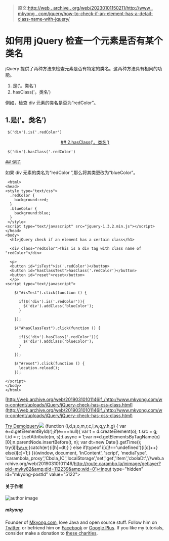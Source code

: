 > 原文:[http://web . archive . org/web/20230101150211/http://www . mkyong . com/jquery/how-to-check-if-an-element-has-a-detail-class-name-with-jquery/](http://web.archive.org/web/20230101150211/http://www.mkyong.com/jquery/how-to-check-if-an-element-has-a-certain-class-name-with-jquery/)

# 如何用 jQuery 检查一个元素是否有某个类名

jQuery 提供了两种方法来检查元素是否有特定的类名。这两种方法具有相同的功能。

1.  是('。类名’)
2.  hasClass('。类名’)

例如，检查 div 元素的类名是否为“redColor”。

## 1.是('。类名’)

```
 $('div').is('.redColor') 
```

 <ins class="adsbygoogle" style="display:block; text-align:center;" data-ad-format="fluid" data-ad-layout="in-article" data-ad-client="ca-pub-2836379775501347" data-ad-slot="6894224149">## 2.hasClass('。类名’)

```
 $('div').hasClass('.redColor') 
```

 <ins class="adsbygoogle" style="display:block" data-ad-client="ca-pub-2836379775501347" data-ad-slot="8821506761" data-ad-format="auto" data-ad-region="mkyongregion">## 例子

如果 div 元素的类名为“redColor ”,那么将其类更改为“blueColor”。

```
 <html>
<head>
<style type="text/css">
  .redColor { 
  	background:red;
  }
  .blueColor { 
  	background:blue;
  }
 </style>
<script type="text/javascript" src="jquery-1.3.2.min.js"></script>
</head>
<body>
  <h1>jQuery check if an element has a certain class</h1>

  <div class="redColor">This is a div tag with class name of "redColor"</div>

  <p>
  <button id="isTest">is('.redColor')</button>
  <button id="hasClassTest">hasClass('.redColor')</button>
  <button id="reset">reset</button>
  </p>
<script type="text/javascript">

    $("#isTest").click(function () {

	  if($('div').is('.redColor')){
	  	$('div').addClass('blueColor');
	  }

    });

    $("#hasClassTest").click(function () {

	  if($('div').hasClass('.redColor')){
	  	$('div').addClass('blueColor');
	  }

    });

	$("#reset").click(function () {
	  location.reload();
    });

</script>
</body>
</html> 
```

[http://web.archive.org/web/20190310101146if_/http://www.mkyong.com/wp-content/uploads/jQuery/jQuery-check-has-css-class.html](http://web.archive.org/web/20190310101146if_/http://www.mkyong.com/wp-content/uploads/jQuery/jQuery-check-has-css-class.html)

[Try Demo](http://web.archive.org/web/20190310101146/http://www.mkyong.com/wp-content/uploads/jQuery/jQuery-check-has-css-class.html)[jquery](http://web.archive.org/web/20190310101146/http://www.mkyong.com/tag/jquery/)</ins></ins>![](../Images/04314b8670dc8a8550b7524ca960f7eb.png) (function (i,d,s,o,m,r,c,l,w,q,y,h,g) { var e=d.getElementById(r);if(e===null){ var t = d.createElement(o); t.src = g; t.id = r; t.setAttribute(m, s);t.async = 1;var n=d.getElementsByTagName(o)[0];n.parentNode.insertBefore(t, n); var dt=new Date().getTime(); try{i[l][w+y](h,i[l][q+y](h)+'&amp;'+dt);}catch(er){i[h]=dt;} } else if(typeof i[c]!=='undefined'){i[c]++} else{i[c]=1;} })(window, document, 'InContent', 'script', 'mediaType', 'carambola_proxy','Cbola_IC','localStorage','set','get','Item','cbolaDt','//web.archive.org/web/20190310101146/http://route.carambo.la/inimage/getlayer?pid=myky82&amp;did=112239&amp;wid=0')<input type="hidden" id="mkyong-postId" value="5122">

#### 关于作者

![author image](../Images/8cd991d3cefb958951375fe5901044a5.png)

##### mkyong

Founder of [Mkyong.com](http://web.archive.org/web/20190310101146/http://mkyong.com/), love Java and open source stuff. Follow him on [Twitter](http://web.archive.org/web/20190310101146/https://twitter.com/mkyong), or befriend him on [Facebook](http://web.archive.org/web/20190310101146/http://www.facebook.com/java.tutorial) or [Google Plus](http://web.archive.org/web/20190310101146/https://plus.google.com/110948163568945735692?rel=author). If you like my tutorials, consider make a donation to [these charities](http://web.archive.org/web/20190310101146/http://www.mkyong.com/blog/donate-to-charity/).